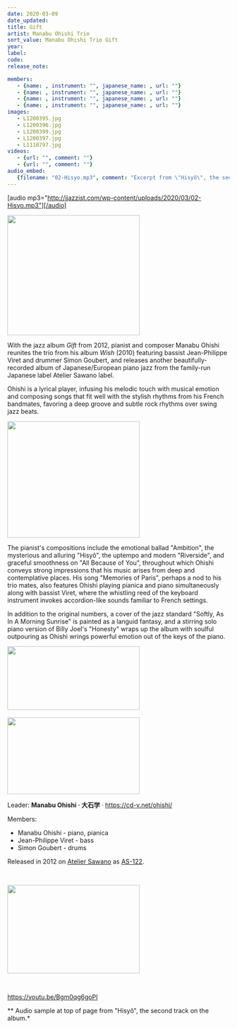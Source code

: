 ```yaml
---
date: 2020-03-09
date_updated: 
title: Gift
artist: Manabu Ohishi Trio
sort_value: Manabu Ohishi Trio Gift
year: 
label: 
code: 
release_note: 

members:
   - {name: , instrument: "", japanese_name: , url: ""}
   - {name: , instrument: "", japanese_name: , url: ""}
   - {name: , instrument: "", japanese_name: , url: ""}
   - {name: , instrument: "", japanese_name: , url: ""}
images: 
   - L1200395.jpg
   - L1200396.jpg
   - L1200399.jpg
   - L1200397.jpg
   - L1110797.jpg
videos: 
   - {url: "", comment: ""}
   - {url: "", comment: ""}
audio_embed:
   {filename: "02-Hisyo.mp3", comment: "Excerpt from \"Hisyô\", the second track on the album:"}
---
```

[audio mp3="http://jjazzist.com/wp-content/uploads/2020/03/02-Hisyo.mp3"][/audio]

<a href="http://www.jjazzist.com/wp-content/uploads/2019/01/L1200395.jpg"><img class="size-medium wp-image-3884 alignright" src="http://www.jjazzist.com/wp-content/uploads/2019/01/L1200395-300x272.jpg" alt="" width="300" height="272" /></a>

With the jazz album *Gift* from 2012, pianist and composer Manabu Ohishi reunites the trio from his album *Wish* (2010) featuring bassist Jean-Philippe Viret and drummer Simon Goubert, and releases another beautifully-recorded album of Japanese/European piano jazz from the family-run Japanese label Atelier Sawano label.

Ohishi is a lyrical player, infusing his melodic touch with musical emotion and composing songs that fit well with the stylish rhythms from his French bandmates, favoring a deep groove and subtle rock rhythms over swing jazz beats.

<a href="http://www.jjazzist.com/wp-content/uploads/2019/01/L1200396.jpg"><img class="size-medium wp-image-3885 alignright" src="http://www.jjazzist.com/wp-content/uploads/2019/01/L1200396-300x264.jpg" alt="" width="300" height="264" /></a>

The pianist's compositions include the emotional ballad "Ambition", the mysterious and alluring "Hisyô", the uptempo and modern "Riverside", and graceful smoothness on "All Because of You", throughout which Ohishi conveys strong impressions that his music arises from deep and contemplative places. His song "Memories of Paris", perhaps a nod to his trio mates, also features Ohishi playing pianica and piano simultaneously along with bassist Viret, where the whistling reed of the keyboard instrument invokes accordion-like sounds familiar to French settings.

In addition to the original numbers, a cover of the jazz standard "Softly, As In A Morning Sunrise" is painted as a languid fantasy, and a stirring solo piano version of Billy Joel's "Honesty" wraps up the album with soulful outpouring as Ohishi wrings powerful emotion out of the keys of the piano.

<a href="http://www.jjazzist.com/wp-content/uploads/2019/01/L1200399.jpg"><img class="alignnone size-medium wp-image-3887" src="http://www.jjazzist.com/wp-content/uploads/2019/01/L1200399-300x144.jpg" alt="" width="300" height="144" /></a><strong> </strong>

<a href="http://www.jjazzist.com/wp-content/uploads/2019/01/L1200397.jpg"><img class="alignnone size-medium wp-image-3886" src="http://www.jjazzist.com/wp-content/uploads/2019/01/L1200397-300x174.jpg" alt="" width="300" height="174" /></a>

Leader: <strong>Manabu Ohishi · 大石学</strong> · <a href="https://cd-v.net/ohishi/">https://cd-v.net/ohishi/</a>

Members:
<ul>
 	<li>Manabu Ohishi - piano, pianica</li>
 	<li>Jean-Philippe Viret - bass</li>
 	<li>Simon Goubert - drums</li>
</ul>
Released in 2012 on <a href="https://ateliersawano.com/">Atelier Sawano</a> as <a href="https://ateliersawano.com/products/as122">AS-122</a>.

&nbsp;

<a href="http://www.jjazzist.com/wp-content/uploads/2018/08/L1110797.jpg"><img class="alignnone size-medium wp-image-3701" src="http://www.jjazzist.com/wp-content/uploads/2018/08/L1110797-300x200.jpg" alt="" width="300" height="200" /></a>

&nbsp;

https://youtu.be/Bgm0qg6goPI

** Audio sample at top of page from "Hisyô", the second track on the album.*
